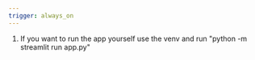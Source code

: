 ```yaml
---
trigger: always_on
---
```


1) If you want to run the app yourself use the venv and run "python -m streamlit run app.py"